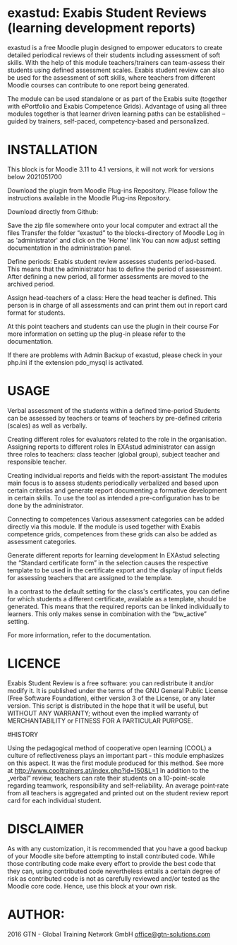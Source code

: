 # exastud: Exabis Student Reviews (learning development reports)

exastud is a free Moodle plugin designed to empower educators to create detailed periodical reviews of their students including assessment of soft skills. With the help of this module teachers/trainers can team-assess their students using defined assessment scales. Exabis student review can also be used for the assessment of soft skills, where teachers from different Moodle courses can contribute to one report being generated.

The module can be used standalone or as part of the Exabis suite (together with ePortfolio and Exabis Competence Grids). 
Advantage of using all three modules together is that learner driven learning paths can be established – guided by trainers, self-paced, competency-based and personalized.


# INSTALLATION

This block is for Moodle 3.11 to 4.1 versions, it will not work for versions below 2021051700

Download the plugin from Moodle Plug-ins Repository. Please follow the instructions available in the Moodle Plug-ins Repository.

Download directly from Github:

Save the zip file somewhere onto your local computer and extract all the files
Transfer the folder “exastud” to the blocks-directory of Moodle
Log in as 'administrator' and click on the 'Home' link
You can now adjust setting documentation in the administration panel. 


Define periods:
Exabis student review assesses students period-based. This means that the administrator has to define the period of assessment. After defining a new period, all former assessments are moved to the archived period.


Assign head-teachers of a class: 
Here the head teacher is defined. This person is in charge of all assessments and can print them out in report card format for students.


At this point teachers and students can use the plugin in their course
For more information on setting up the plug-in please refer to the documentation.

If there are problems with Admin Backup of exastud, please check in your php.ini if the extension pdo_mysql is activated.

# USAGE

Verbal assessment of the students within a defined time-period
Students can be assessed by teachers or teams of teachers by pre-defined criteria (scales) as well as verbally.

Creating different roles for evaluators related to the role in the organisation. Assigning reports to different roles
In EXAstud administrator can assign three roles to teachers: class teacher (global group), subject teacher and responsible teacher.

Creating individual reports and fields with the report-assistant
The modules main focus is to assess students periodically verbalized and based upon certain criterias and generate report documenting a formative development in certain skills. 
To use the tool as intended a pre-configuration has to be done by the administrator.

Connecting to competences
Various assessment categories can be added directly via this module. 
If the module is used together with Exabis competence grids, competences from these grids can also be added as assessment categories.


Generate different reports for learning development
In EXAstud selecting the “Standard certificate form” in the selection causes the respective template to be used in the certificate export and the display of input fields for assessing teachers that are assigned to the template.

In a contrast to the default setting for the class's certificates, you can define for which students a different certificate, available as a template, should be generated. This means that the required reports can be linked individually to learners. This only makes sense in combination with the “bw_active” setting.

For more information, refer to the documentation.


# LICENCE

Exabis Student Review is a free software: you can redistribute it and/or modify it. It is published under the terms of the GNU General Public License (Free Software Foundation), either version 3 of the License, or any later version. 
This script is distributed in the hope that it will be useful, but WITHOUT ANY WARRANTY; without even the implied warranty of MERCHANTABILITY or FITNESS FOR A PARTICULAR PURPOSE.

#HISTORY

Using the pedagogical method of cooperative open learning (COOL) a culture of reflectiveness plays an important part - this module emphasizes on this aspect. It was the first module produced for this method. See more at http://www.cooltrainers.at/index.php?id=150&L=1
In addition to the „verbal“ review, teachers can rate their students on a 10-point-scale regarding teamwork, responsibility and self-reliability. An average point‐rate from all teachers is aggregated and printed out on the student review report card for each individual student.

# DISCLAIMER

As with any customization, it is recommended that you have a good backup of your Moodle site before attempting to install contributed code.
While those contributing code make every effort to provide the best code that they can, using contributed code nevertheless entails a certain degree of risk as contributed code is not as carefully reviewed and/or tested as the Moodle core code.
Hence, use this block at your own risk.

# AUTHOR:
2016 GTN - Global Training Network GmbH <office@gtn-solutions.com>
